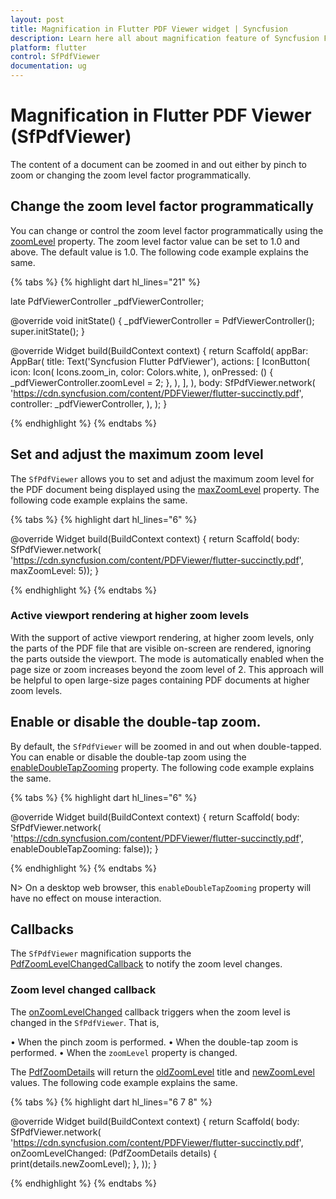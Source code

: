 ```yaml
---
layout: post
title: Magnification in Flutter PDF Viewer widget | Syncfusion
description: Learn here all about magnification feature of Syncfusion Flutter PDF Viewer (SfPdfViewer) widget and more.
platform: flutter
control: SfPdfViewer
documentation: ug
---
```


# Magnification in Flutter PDF Viewer (SfPdfViewer)

The content of a document can be zoomed in and out either by pinch to zoom or changing the zoom level factor programmatically.

## Change the zoom level factor programmatically

You can change or control the zoom level factor programmatically using the [zoomLevel](https://pub.dev/documentation/syncfusion_flutter_pdfviewer/latest/pdfviewer/PdfViewerController/zoomLevel.html) property. The zoom level factor value can be set to 1.0 and above. The default value is 1.0. The following code example explains the same.

{% tabs %}
{% highlight dart hl_lines="21" %}

late PdfViewerController _pdfViewerController;

@override
void initState() {
  _pdfViewerController = PdfViewerController();
  super.initState();
}

@override
Widget build(BuildContext context) {
  return Scaffold(
    appBar: AppBar(
      title: Text('Syncfusion Flutter PdfViewer'),
      actions: <Widget>[
        IconButton(
          icon: Icon(
            Icons.zoom_in,
            color: Colors.white,
          ),
          onPressed: () {
            _pdfViewerController.zoomLevel = 2;
          },
        ),
      ],
    ),
    body: SfPdfViewer.network(
      'https://cdn.syncfusion.com/content/PDFViewer/flutter-succinctly.pdf',
      controller: _pdfViewerController,
    ),
  );
}

{% endhighlight %}
{% endtabs %}

## Set and adjust the maximum zoom level

The `SfPdfViewer` allows you to set and adjust the maximum zoom level for the PDF document being displayed using the [maxZoomLevel](https://pub.dev/documentation/syncfusion_flutter_pdfviewer/latest/pdfviewer/SfPdfViewer/maxZoomLevel.html) property. The following code example explains the same.

{% tabs %}
{% highlight dart hl_lines="6" %}

@override
Widget build(BuildContext context) {
  return Scaffold(
      body: SfPdfViewer.network(
              'https://cdn.syncfusion.com/content/PDFViewer/flutter-succinctly.pdf', 
              maxZoomLevel: 5));
}

{% endhighlight %}
{% endtabs %}

### Active viewport rendering at higher zoom levels

With the support of active viewport rendering, at higher zoom levels, only the parts of the PDF file that are visible on-screen are rendered, ignoring the parts outside the viewport. The mode is automatically enabled when the page size or zoom increases beyond the zoom level of 2. This approach will be helpful to open large-size pages containing PDF documents at higher zoom levels.

## Enable or disable the double-tap zoom.

By default, the `SfPdfViewer` will be zoomed in and out when double-tapped. You can enable or disable the double-tap zoom using the [enableDoubleTapZooming](https://pub.dev/documentation/syncfusion_flutter_pdfviewer/latest/pdfviewer/SfPdfViewer/enableDoubleTapZooming.html) property. The following code example explains the same.

{% tabs %}
{% highlight dart hl_lines="6" %}

@override
Widget build(BuildContext context) {
  return Scaffold(
      body: SfPdfViewer.network(
              'https://cdn.syncfusion.com/content/PDFViewer/flutter-succinctly.pdf', 
              enableDoubleTapZooming: false));
}

{% endhighlight %}
{% endtabs %}

N> On a desktop web browser, this `enableDoubleTapZooming` property will have no effect on mouse interaction.

## Callbacks

The `SfPdfViewer` magnification supports the [PdfZoomLevelChangedCallback](https://pub.dev/documentation/syncfusion_flutter_pdfviewer/latest/pdfviewer/PdfZoomLevelChangedCallback.html) to notify the zoom level changes.

### Zoom level changed callback

The [onZoomLevelChanged](https://pub.dev/documentation/syncfusion_flutter_pdfviewer/latest/pdfviewer/SfPdfViewer/onZoomLevelChanged.html) callback triggers when the zoom level is changed in the `SfPdfViewer`. That is,

•	When the pinch zoom is performed.
•	When the double-tap zoom is performed.
•	When the `zoomLevel` property is changed.

The [PdfZoomDetails](https://pub.dev/documentation/syncfusion_flutter_pdfviewer/latest/pdfviewer/PdfZoomDetails-class.html) will return the [oldZoomLevel](https://pub.dev/documentation/syncfusion_flutter_pdfviewer/latest/pdfviewer/PdfZoomDetails/oldZoomLevel.html) title and [newZoomLevel](https://pub.dev/documentation/syncfusion_flutter_pdfviewer/latest/pdfviewer/PdfZoomDetails/newZoomLevel.html) values. The following code example explains the same.

{% tabs %}
{% highlight dart hl_lines="6 7 8" %}

@override
Widget build(BuildContext context) {
  return Scaffold(
      body: SfPdfViewer.network(
    'https://cdn.syncfusion.com/content/PDFViewer/flutter-succinctly.pdf',
    onZoomLevelChanged: (PdfZoomDetails details) {
      print(details.newZoomLevel);
    },
  ));
}

{% endhighlight %}
{% endtabs %}